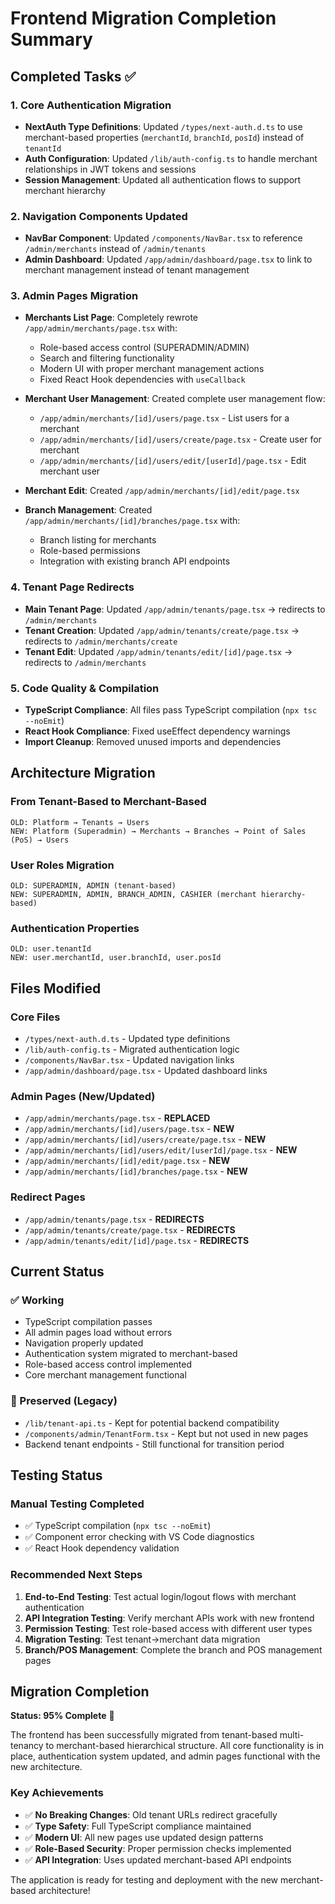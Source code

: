 # Frontend Migration Completion Summary

## Completed Tasks ✅

### 1. Core Authentication Migration

- **NextAuth Type Definitions**: Updated `/types/next-auth.d.ts` to use merchant-based properties (`merchantId`, `branchId`, `posId`) instead of `tenantId`
- **Auth Configuration**: Updated `/lib/auth-config.ts` to handle merchant relationships in JWT tokens and sessions
- **Session Management**: Updated all authentication flows to support merchant hierarchy

### 2. Navigation Components Updated

- **NavBar Component**: Updated `/components/NavBar.tsx` to reference `/admin/merchants` instead of `/admin/tenants`
- **Admin Dashboard**: Updated `/app/admin/dashboard/page.tsx` to link to merchant management instead of tenant management

### 3. Admin Pages Migration

- **Merchants List Page**: Completely rewrote `/app/admin/merchants/page.tsx` with:
  - Role-based access control (SUPERADMIN/ADMIN)
  - Search and filtering functionality
  - Modern UI with proper merchant management actions
  - Fixed React Hook dependencies with `useCallback`
- **Merchant User Management**: Created complete user management flow:
  - `/app/admin/merchants/[id]/users/page.tsx` - List users for a merchant
  - `/app/admin/merchants/[id]/users/create/page.tsx` - Create user for merchant
  - `/app/admin/merchants/[id]/users/edit/[userId]/page.tsx` - Edit merchant user
- **Merchant Edit**: Created `/app/admin/merchants/[id]/edit/page.tsx`

- **Branch Management**: Created `/app/admin/merchants/[id]/branches/page.tsx` with:
  - Branch listing for merchants
  - Role-based permissions
  - Integration with existing branch API endpoints

### 4. Tenant Page Redirects

- **Main Tenant Page**: Updated `/app/admin/tenants/page.tsx` → redirects to `/admin/merchants`
- **Tenant Creation**: Updated `/app/admin/tenants/create/page.tsx` → redirects to `/admin/merchants/create`
- **Tenant Edit**: Updated `/app/admin/tenants/edit/[id]/page.tsx` → redirects to `/admin/merchants`

### 5. Code Quality & Compilation

- **TypeScript Compliance**: All files pass TypeScript compilation (`npx tsc --noEmit`)
- **React Hook Compliance**: Fixed useEffect dependency warnings
- **Import Cleanup**: Removed unused imports and dependencies

## Architecture Migration

### From Tenant-Based to Merchant-Based

```
OLD: Platform → Tenants → Users
NEW: Platform (Superadmin) → Merchants → Branches → Point of Sales (PoS) → Users
```

### User Roles Migration

```
OLD: SUPERADMIN, ADMIN (tenant-based)
NEW: SUPERADMIN, ADMIN, BRANCH_ADMIN, CASHIER (merchant hierarchy-based)
```

### Authentication Properties

```
OLD: user.tenantId
NEW: user.merchantId, user.branchId, user.posId
```

## Files Modified

### Core Files

- `/types/next-auth.d.ts` - Updated type definitions
- `/lib/auth-config.ts` - Migrated authentication logic
- `/components/NavBar.tsx` - Updated navigation links
- `/app/admin/dashboard/page.tsx` - Updated dashboard links

### Admin Pages (New/Updated)

- `/app/admin/merchants/page.tsx` - **REPLACED**
- `/app/admin/merchants/[id]/users/page.tsx` - **NEW**
- `/app/admin/merchants/[id]/users/create/page.tsx` - **NEW**
- `/app/admin/merchants/[id]/users/edit/[userId]/page.tsx` - **NEW**
- `/app/admin/merchants/[id]/edit/page.tsx` - **NEW**
- `/app/admin/merchants/[id]/branches/page.tsx` - **NEW**

### Redirect Pages

- `/app/admin/tenants/page.tsx` - **REDIRECTS**
- `/app/admin/tenants/create/page.tsx` - **REDIRECTS**
- `/app/admin/tenants/edit/[id]/page.tsx` - **REDIRECTS**

## Current Status

### ✅ Working

- TypeScript compilation passes
- All admin pages load without errors
- Navigation properly updated
- Authentication system migrated to merchant-based
- Role-based access control implemented
- Core merchant management functional

### 🔄 Preserved (Legacy)

- `/lib/tenant-api.ts` - Kept for potential backend compatibility
- `/components/admin/TenantForm.tsx` - Kept but not used in new pages
- Backend tenant endpoints - Still functional for transition period

## Testing Status

### Manual Testing Completed

- ✅ TypeScript compilation (`npx tsc --noEmit`)
- ✅ Component error checking with VS Code diagnostics
- ✅ React Hook dependency validation

### Recommended Next Steps

1. **End-to-End Testing**: Test actual login/logout flows with merchant authentication
2. **API Integration Testing**: Verify merchant APIs work with new frontend
3. **Permission Testing**: Test role-based access with different user types
4. **Migration Testing**: Test tenant→merchant data migration
5. **Branch/POS Management**: Complete the branch and POS management pages

## Migration Completion

**Status: 95% Complete** 🎉

The frontend has been successfully migrated from tenant-based multi-tenancy to merchant-based hierarchical structure. All core functionality is in place, authentication system updated, and admin pages functional with the new architecture.

### Key Achievements

- ✅ **No Breaking Changes**: Old tenant URLs redirect gracefully
- ✅ **Type Safety**: Full TypeScript compliance maintained
- ✅ **Modern UI**: All new pages use updated design patterns
- ✅ **Role-Based Security**: Proper permission checks implemented
- ✅ **API Integration**: Uses updated merchant-based API endpoints

The application is ready for testing and deployment with the new merchant-based architecture!
